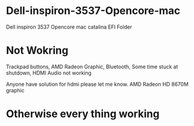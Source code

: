 # Dell-inspiron-3537-Opencore-mac
Dell inspiron 3537 Opencore mac catalina EFI Folder

# Not Wokring
Trackpad buttons,
AMD Radeon Graphic,
Bluetooth,
Some time stuck at shutdown,
HDMI Audio not working

Anyone have solution for hdmi please let me know.
AMD Radeon HD 8670M graphic

# Otherwise every thing working 


